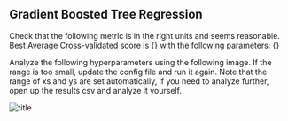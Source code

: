 ## Gradient Boosted Tree Regression
Check that the following metric is in the right units and seems reasonable. Best Average Cross-validated score is {} with the following parameters: {}

Analyze the following hyperparameters using the following image. If the range is too small, update the config file and run it again. Note that the range of xs and ys are set automatically, if you need to analyze further, open up the results csv and analyze it yourself.

![title]({}{}_hyperparam.png)
